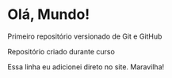 # Olá, Mundo!
 Primeiro repositório versionado de Git e GitHub

Repositório criado durante curso

Essa linha eu adicionei direto no site. Maravilha!
